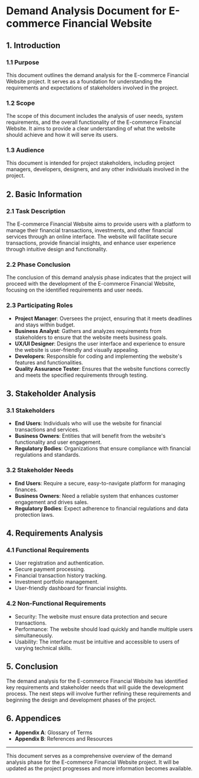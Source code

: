 # Demand Analysis Document for E-commerce Financial Website

## 1. Introduction

### 1.1 Purpose
This document outlines the demand analysis for the E-commerce Financial Website project. It serves as a foundation for understanding the requirements and expectations of stakeholders involved in the project.

### 1.2 Scope
The scope of this document includes the analysis of user needs, system requirements, and the overall functionality of the E-commerce Financial Website. It aims to provide a clear understanding of what the website should achieve and how it will serve its users.

### 1.3 Audience
This document is intended for project stakeholders, including project managers, developers, designers, and any other individuals involved in the project.

## 2. Basic Information

### 2.1 Task Description
The E-commerce Financial Website aims to provide users with a platform to manage their financial transactions, investments, and other financial services through an online interface. The website will facilitate secure transactions, provide financial insights, and enhance user experience through intuitive design and functionality.

### 2.2 Phase Conclusion
The conclusion of this demand analysis phase indicates that the project will proceed with the development of the E-commerce Financial Website, focusing on the identified requirements and user needs.

### 2.3 Participating Roles
- **Project Manager**: Oversees the project, ensuring that it meets deadlines and stays within budget.
- **Business Analyst**: Gathers and analyzes requirements from stakeholders to ensure that the website meets business goals.
- **UX/UI Designer**: Designs the user interface and experience to ensure the website is user-friendly and visually appealing.
- **Developers**: Responsible for coding and implementing the website's features and functionalities.
- **Quality Assurance Tester**: Ensures that the website functions correctly and meets the specified requirements through testing.

## 3. Stakeholder Analysis

### 3.1 Stakeholders
- **End Users**: Individuals who will use the website for financial transactions and services.
- **Business Owners**: Entities that will benefit from the website's functionality and user engagement.
- **Regulatory Bodies**: Organizations that ensure compliance with financial regulations and standards.

### 3.2 Stakeholder Needs
- **End Users**: Require a secure, easy-to-navigate platform for managing finances.
- **Business Owners**: Need a reliable system that enhances customer engagement and drives sales.
- **Regulatory Bodies**: Expect adherence to financial regulations and data protection laws.

## 4. Requirements Analysis

### 4.1 Functional Requirements
- User registration and authentication.
- Secure payment processing.
- Financial transaction history tracking.
- Investment portfolio management.
- User-friendly dashboard for financial insights.

### 4.2 Non-Functional Requirements
- Security: The website must ensure data protection and secure transactions.
- Performance: The website should load quickly and handle multiple users simultaneously.
- Usability: The interface must be intuitive and accessible to users of varying technical skills.

## 5. Conclusion
The demand analysis for the E-commerce Financial Website has identified key requirements and stakeholder needs that will guide the development process. The next steps will involve further refining these requirements and beginning the design and development phases of the project.

## 6. Appendices
- **Appendix A**: Glossary of Terms
- **Appendix B**: References and Resources

---

This document serves as a comprehensive overview of the demand analysis phase for the E-commerce Financial Website project. It will be updated as the project progresses and more information becomes available.